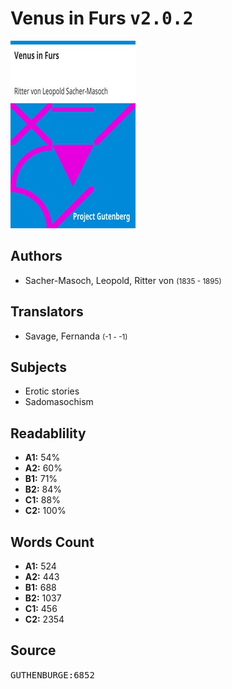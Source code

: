 # Venus in Furs <kbd>v2.0.2</kbd>

![](./cover.medium.jpg "")

## Authors


 - Sacher-Masoch, Leopold, Ritter von <small>(1835 - 1895)</small>

## Translators


 - Savage, Fernanda <small>(-1 - -1)</small>

## Subjects


 - Erotic stories
 - Sadomasochism

## Readablility


 - **A1:** 54%
 - **A2:** 60%
 - **B1:** 71%
 - **B2:** 84%
 - **C1:** 88%
 - **C2:** 100%

## Words Count


 - **A1:** 524
 - **A2:** 443
 - **B1:** 688
 - **B2:** 1037
 - **C1:** 456
 - **C2:** 2354

## Source


<kbd>GUTHENBURGE:6852</kbd>
